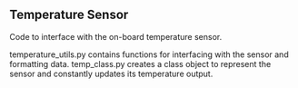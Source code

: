 ## Temperature Sensor

Code to interface with the on-board temperature sensor.

temperature_utils.py contains functions for interfacing with the sensor and formatting data. 
temp_class.py creates a class object to represent the sensor and constantly updates its temperature output.
